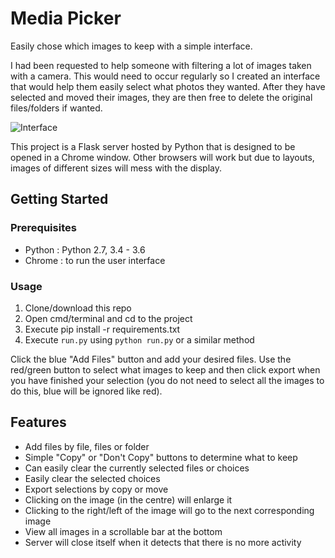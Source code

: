 # Media Picker
Easily chose which images to keep with a simple interface.

I had been requested to help someone with filtering a lot of images taken with a camera. This would need to occur regularly so I created an interface that would help them easily select what photos they wanted. After they have selected and moved their images, they are then free to delete the original files/folders if wanted.

![Interface](https://nitratine.net/posts/media-picker/interface.jpg)

This project is a Flask server hosted by Python that is designed to be opened in a Chrome window. Other browsers will work but due to layouts, images of different sizes will mess with the display.

## Getting Started

### Prerequisites
 - Python : Python 2.7, 3.4 - 3.6
 - Chrome : to run the user interface

### Usage
1. Clone/download this repo
2. Open cmd/terminal and cd to the project
3. Execute pip install -r requirements.txt
4. Execute `run.py` using `python run.py` or a similar method

Click the blue "Add Files" button and add your desired files. Use the red/green button to select what images to keep and then click export when you have finished your selection (you do not need to select all the images to do this, blue will be ignored like red).

## Features
 - Add files by file, files or folder
 - Simple "Copy" or "Don't Copy" buttons to determine what to keep
 - Can easily clear the currently selected files or choices
 - Easily clear the selected choices
 - Export selections by copy or move
 - Clicking on the image (in the centre) will enlarge it
 - Clicking to the right/left of the image will go to the next corresponding image
 - View all images in a scrollable bar at the bottom
 - Server will close itself when it detects that there is no more activity
